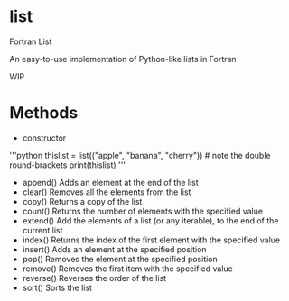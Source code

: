 # list
Fortran List

An easy-to-use implementation of Python-like lists in Fortran

WIP

# Methods
- constructor

'''python
thislist = list(("apple", "banana", "cherry")) # note the double round-brackets
print(thislist)
'''

- append()	Adds an element at the end of the list
- clear()	Removes all the elements from the list
- copy()	Returns a copy of the list
- count()	Returns the number of elements with the specified value
- extend()	Add the elements of a list (or any iterable), to the end of the current list
- index()	Returns the index of the first element with the specified value
- insert()	Adds an element at the specified position
- pop()	Removes the element at the specified position
- remove()	Removes the first item with the specified value
- reverse()	Reverses the order of the list
- sort()	Sorts the list
